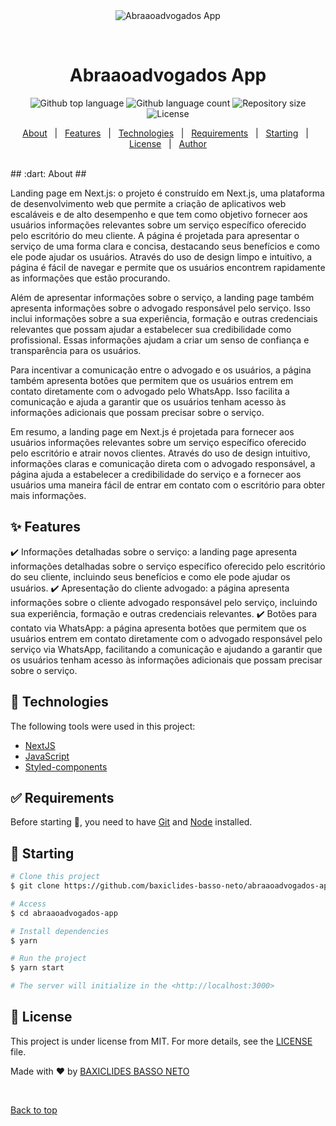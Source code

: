 <div align="center" id="top"> 
  <img src="./.github/app.gif" alt="Abraaoadvogados App" />

  &#xa0;

  <!-- <a href="https://abraaoadvogadosapp.netlify.app">Demo</a> -->
</div>

<h1 align="center">Abraaoadvogados App</h1>

<p align="center">
   <img alt="Github top language" src="https://img.shields.io/github/languages/top/baxiclides-basso-neto/abraaoadvogados-app?color=56BEB8&logo=javascript">

  <img alt="Github language count" src="https://img.shields.io/github/languages/count/baxiclides-basso-neto/abraaoadvogados-app?color=56BEB8">

  <img alt="Repository size" src="https://img.shields.io/github/repo-size/baxiclides-basso-neto/abraaoadvogados-app?color=56BEB8">

  <img alt="License" src="https://img.shields.io/github/license/baxiclides-basso-neto/abraaoadvogados-app?color=56BEB8">

<p align="center">
  <a href="#dart-about">About</a> &#xa0; | &#xa0; 
  <a href="#sparkles-features">Features</a> &#xa0; | &#xa0;
  <a href="#rocket-technologies">Technologies</a> &#xa0; | &#xa0;
  <a href="#white_check_mark-requirements">Requirements</a> &#xa0; | &#xa0;
  <a href="#checkered_flag-starting">Starting</a> &#xa0; | &#xa0;
  <a href="#memo-license">License</a> &#xa0; | &#xa0;
  <a href="https://github.com/baxiclides-basso-neto" target="_blank">Author</a>
</p>

<br>
## :dart: About ##

Landing page em Next.js: o projeto é construído em Next.js, uma plataforma de desenvolvimento web que permite a criação de aplicativos web escaláveis e de alto desempenho e que tem como objetivo fornecer aos usuários informações relevantes sobre um serviço específico oferecido pelo escritório do meu cliente. A página é projetada para apresentar o serviço de uma forma clara e concisa, destacando seus benefícios e como ele pode ajudar os usuários. Através do uso de design limpo e intuitivo, a página é fácil de navegar e permite que os usuários encontrem rapidamente as informações que estão procurando.

Além de apresentar informações sobre o serviço, a landing page também apresenta informações sobre o advogado responsável pelo serviço. Isso inclui informações sobre a sua experiência, formação e outras credenciais relevantes que possam ajudar a estabelecer sua credibilidade como profissional. Essas informações ajudam a criar um senso de confiança e transparência para os usuários.

Para incentivar a comunicação entre o advogado e os usuários, a página também apresenta botões que permitem que os usuários entrem em contato diretamente com o advogado pelo WhatsApp. Isso facilita a comunicação e ajuda a garantir que os usuários tenham acesso às informações adicionais que possam precisar sobre o serviço.

Em resumo, a landing page em Next.js é projetada para fornecer aos usuários informações relevantes sobre um serviço específico oferecido pelo escritório e atrair novos clientes. Através do uso de design intuitivo, informações claras e comunicação direta com o advogado responsável, a página ajuda a estabelecer a credibilidade do serviço e a fornecer aos usuários uma maneira fácil de entrar em contato com o escritório para obter mais informações.

## :sparkles: Features ##

:heavy_check_mark: Informações detalhadas sobre o serviço: a landing page apresenta informações detalhadas sobre o serviço específico oferecido pelo escritório do seu cliente, incluindo seus benefícios e como ele pode ajudar os usuários.
:heavy_check_mark: Apresentação do cliente advogado: a página apresenta informações sobre o cliente advogado responsável pelo serviço, incluindo sua experiência, formação e outras credenciais relevantes.
:heavy_check_mark: Botões para contato via WhatsApp: a página apresenta botões que permitem que os usuários entrem em contato diretamente com o advogado responsável pelo serviço via WhatsApp, facilitando a comunicação e ajudando a garantir que os usuários tenham acesso às informações adicionais que possam precisar sobre o serviço.

## :rocket: Technologies ##

The following tools were used in this project:

- [NextJS](https://nextjs.org/)
- [JavaScript](https://developer.mozilla.org/en-US/docs/Web/JavaScript)
- [Styled-components](https://styled-components.com/)

## :white_check_mark: Requirements ##

Before starting :checkered_flag:, you need to have [Git](https://git-scm.com) and [Node](https://nodejs.org/en/) installed.

## :checkered_flag: Starting ##

```bash
# Clone this project
$ git clone https://github.com/baxiclides-basso-neto/abraaoadvogados-app

# Access
$ cd abraaoadvogados-app

# Install dependencies
$ yarn

# Run the project
$ yarn start

# The server will initialize in the <http://localhost:3000>
```

## :memo: License ##

This project is under license from MIT. For more details, see the [LICENSE](license) file.


Made with :heart: by <a href="https://github.com/baxiclides-basso-neto" target="_blank">BAXICLIDES BASSO NETO</a>

&#xa0;

<a href="#top">Back to top</a>
